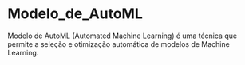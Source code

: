 # Modelo_de_AutoML
Modelo de AutoML (Automated Machine Learning) é uma técnica que permite a seleção e otimização automática de modelos de Machine Learning.
